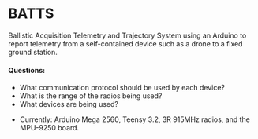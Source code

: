 # BATTS
Ballistic Acquisition Telemetry and Trajectory System using an Arduino to report telemetry from a self-contained device such as a drone to a fixed ground station.


#### Questions:
* What communication protocol should be used by each device?
* What is the range of the radios being used?
* What devices are being used?
 - Currently: Arduino Mega 2560, Teensy 3.2, 3R 915MHz radios, and the MPU-9250 board.
